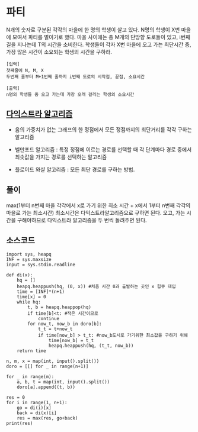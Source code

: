# 파티
N개의 숫자로 구분된 각각의 마을에 한 명의 학생이 살고 있다.
N명의 학생이 X번 마을에 모여서 파티를 벌이기로 했다.
마을 사이에는 총 M개의 단방향 도로들이 있고, i번째 길을 지나는데 T의 시간을 소비한다.
학생들이 각자 X번 마을에 오고 가는 최단시간 중, 가장 많은 시간이 소요되는 학생의 시간을 구하라.
```
[입력]
첫째줄에 N, M, X
두번째 줄부터 M+1번째 줄까지 i번째 도로의 시작점, 끝점, 소요시간
```
```
[출력]
n명의 학생들 중 오고 가는데 가장 오래 걸리는 학생의 소요시간
```

## [다익스트라 알고리즘](https://www.crocus.co.kr/546)
- 음의 가중치가 없는 그래프의 한 정점에서 모든 정점까지의 최단거리를 각각 구하는 알고리즘

- 벨만포드 알고리즘 : 특정 정점에 이르는 경로를 선택할 때 각 단계마다 경로 중에서 최솟값을 가지는 경로를 선택하는 알고리즘
- 플로이드 와샬 알고리즘 : 모든 최단 경로를 구하는 방법. 

## 풀이
max(1부터 n번째 마을 각각에서 x로 가기 위한 최소 시간 + x에서 1부터 n번째 각각의 마을로 가는 최소시간)
최소시간은 다익스트라알고리즘으로 구하면 된다.
오고, 가는 시간을 구해야하므로 다익스트라 알고리즘을 두 번씩 돌려주면 된다.

## 소스코드

```
import sys, heapq
INF = sys.maxsize
input = sys.stdin.readline

def di(x):
    hq = []
    heapq.heappush(hq, (0, x)) #처음 시간 0과 출발하는 곳인 x 힙큐 대입
    time = [INF]*(n+1)
    time[x] = 0
    while hq:
        t, b = heapq.heappop(hq)
        if time[b]<t: #작은 시간이므로 
            continue
        for now_t, now_b in doro[b]:
            t_t = t+now_t
            if time[now_b] > t_t: #now_b도시로 가기위한 최소값을 구하기 위해
                time[now_b] = t_t
                heapq.heappush(hq, (t_t, now_b))
    return time

n, m, x = map(int, input().split())
doro = [[] for _ in range(n+1)]

for _ in range(m):
    a, b, t = map(int, input().split())
    doro[a].append((t, b))

res = 0
for i in range(1, n+1):
    go = di(i)[x]
    back = di(x)[i]
    res = max(res, go+back)
print(res)

```


